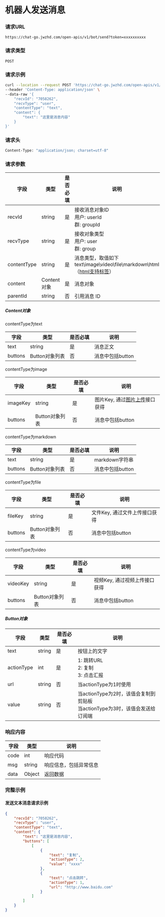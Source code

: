 # 机器人发送消息

### 请求URL

`https://chat-go.jwzhd.com/open-apis/v1/bot/send?token=xxxxxxxxxx`

### 请求类型

`POST`

### 请求示例

```bash
curl --location --request POST 'https://chat-go.jwzhd.com/open-apis/v1/bot/send?token=xxxxxxxxxx' \
--header 'Content-Type: application/json' \
--data-raw '{
    "recvId": "7058262",
    "recvType": "user",
    "contentType": "text",
    "content": {
        "text": "这里是消息内容"
    }
}'
```

### 请求头

```bash
Content-Type: "application/json; charset=utf-8"
```

### 请求参数

| 字段        | 类型        | 是否必填 | 说明                                                                                                               |
| ----------- | ----------- | -------- | ------------------------------------------------------------------------------------------------------------------ |
| recvId      | string      | 是       | 接收消息对象ID<br/>用户: userId<br/>群: groupId                                                                    |
| recvType    | string      | 是       | 接收对象类型<br/>用户: user<br/>群: group                                                                          |
| contentType | string      | 是       | 消息类型，取值如下<br/>text\\image\\video\\file\\markdown\\html （[html支持标签](https://www.yhchat.com/c/p/863)） |
| content     | Content对象 | 是       | 消息对象                                                                                                           |
| parentId    | string      | 否       | 引用消息 ID                                                                                                        |

##### Content对象

contentType为text

| 字段    | 类型           | 是否必填 | 说明             |
| ------- | -------------- | -------- | ---------------- |
| text    | string         | 是       | 消息正文         |
| buttons | Button对象列表 | 否       | 消息中包括button |

contentType为image

| 字段     | 类型           | 是否必填 | 说明                                                                     |
| -------- | -------------- | -------- | ------------------------------------------------------------------------ |
| imageKey | string         | 是       | 图片Key, 通过[图片上传](https://www.yhchat.com/document/400-452)接口获得 |
| buttons  | Button对象列表 | 否       | 消息中包括button                                                         |

contentType为markdown

| 字段    | 类型           | 是否必填 | 说明             |
| ------- | -------------- | -------- | ---------------- |
| text    | string         | 是       | markdown字符串   |
| buttons | Button对象列表 | 否       | 消息中包括button |

contentType为file

| 字段    | 类型           | 是否必填 | 说明                          |
| ------- | -------------- | -------- | ----------------------------- |
| fileKey | string         | 是       | 文件Key, 通过文件上传接口获得 |
| buttons | Button对象列表 | 否       | 消息中包括button              |

contentType为video

| 字段     | 类型           | 是否必填 | 说明                          |
| -------- | -------------- | -------- | ----------------------------- |
| videoKey | string         | 是       | 视频Key, 通过视频上传接口获得 |
| buttons  | Button对象列表 | 否       | 消息中包括button              |

##### Button对象

| 字段       | 类型   | 是否必填 | 说明                                                                            |
| ---------- | ------ | -------- | ------------------------------------------------------------------------------- |
| text       | string | 是       | 按钮上的文字                                                                    |
| actionType | int    | 是       | 1: 跳转URL<br/>2: 复制<br/>3: 点击汇报                                          |
| url        | string | 否       | 当actionType为1时使用                                                           |
| value      | string | 否       | 当actionType为2时，该值会复制到剪贴板<br/>当actionType为3时，该值会发送给订阅端 |

### 响应内容

| 字段 | 类型   | 说明                   |
| ---- | ------ | ---------------------- |
| code | int    | 响应代码               |
| msg  | string | 响应信息，包括异常信息 |
| data | Object | 返回数据               |

### 完整示例

#### 发送文本消息请求示例

```json
{
    "recvId": "7058262",
    "recvType": "user",
    "contentType": "text",
    "content": {
        "text": "这里是消息内容",
        "buttons": [
            [
                {
                    "text": "复制",
                    "actionType": 2,
                    "value": "xxxx"
                },
                {
                    "text": "点击跳转",
                    "actionType": 1,
                    "url": "http://www.baidu.com"
                }
            ]
        ]
    }
}
```
